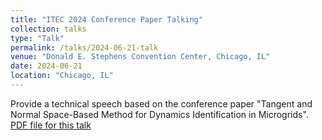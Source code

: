 ```yaml
---
title: "ITEC 2024 Conference Paper Talking"
collection: talks
type: "Talk"
permalink: /talks/2024-06-21-talk
venue: "Donald E. Stephens Convention Center, Chicago, IL"
date: 2024-06-21
location: "Chicago, IL"
---
```


Provide a technical speech based on the conference paper "Tangent and Normal Space-Based Method for Dynamics Identification in Microgrids".
[PDF file for this talk](https://pennstateoffice365-my.sharepoint.com/:b:/g/personal/hfh5310_psu_edu/ETIlWdPNfhhIi-M0n7rAnQIBy49DIt3bp1s0p4o8LVwKKA?e=kwWD3o)
